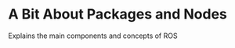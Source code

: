 # A Bit About Packages and Nodes
<detais open>
<summary>Explains the main components and concepts of ROS</summary>
</details>